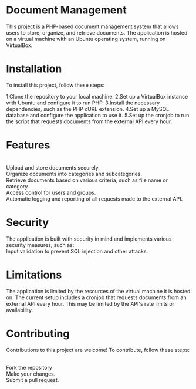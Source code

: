 # **Document Management**
This project is a PHP-based document management system that allows users to store, organize, and retrieve documents. The application is hosted on a virtual machine with an Ubuntu operating system, running on VirtualBox.

# **Installation**
To install this project, follow these steps:

1.Clone the repository to your local machine.
2.Set up a VirtualBox instance with Ubuntu and configure it to run PHP.
3.Install the necessary dependencies, such as the PHP cURL extension.
4.Set up a MySQL database and configure the application to use it.
5.Set up the cronjob to run the script that requests documents from the external API every hour.

# **Features**
<br>Upload and store documents securely.
<br>Organize documents into categories and subcategories.
<br>Retrieve documents based on various criteria, such as file name or category.
<br>Access control for users and groups.
<br>Automatic logging and reporting of all requests made to the external API.

# **Security**
The application is built with security in mind and implements various security measures, such as:
<br>Input validation to prevent SQL injection and other attacks.

# **Limitations**
The application is limited by the resources of the virtual machine it is hosted on. The current setup includes a cronjob that requests documents from an external API every hour. This may be limited by the API's rate limits or availability.

# **Contributing**
Contributions to this project are welcome! To contribute, follow these steps:

<br>Fork the repository
<br>Make your changes.
<br>Submit a pull request.
